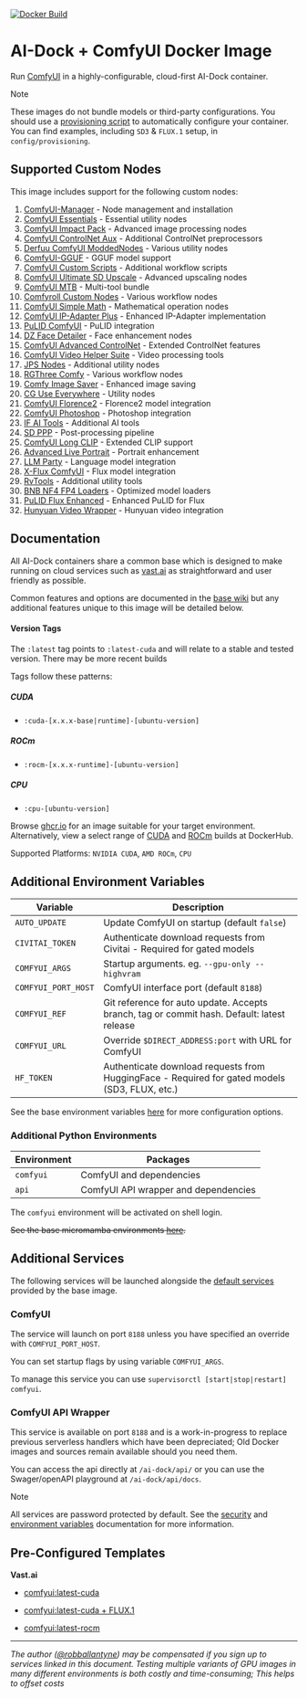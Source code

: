 [![Docker Build](https://github.com/ai-dock/comfyui/actions/workflows/docker-build.yml/badge.svg)](https://github.com/ai-dock/comfyui/actions/workflows/docker-build.yml)

# AI-Dock + ComfyUI Docker Image

Run [ComfyUI](https://github.com/comfyanonymous/ComfyUI) in a highly-configurable, cloud-first AI-Dock container.

>[!NOTE]
>These images do not bundle models or third-party configurations. You should use a [provisioning script](https://github.com/ai-dock/base-image/wiki/4.0-Running-the-Image#provisioning-script) to automatically configure your container. You can find examples, including `SD3` & `FLUX.1` setup, in `config/provisioning`.

## Supported Custom Nodes

This image includes support for the following custom nodes:

1. [ComfyUI-Manager](https://github.com/ltdrdata/ComfyUI-Manager) - Node management and installation
2. [ComfyUI Essentials](https://github.com/cubiq/ComfyUI_essentials) - Essential utility nodes
3. [ComfyUI Impact Pack](https://github.com/ltdrdata/ComfyUI-Impact-Pack) - Advanced image processing nodes
4. [ComfyUI ControlNet Aux](https://github.com/Fannovel16/comfyui_controlnet_aux) - Additional ControlNet preprocessors
5. [Derfuu ComfyUI ModdedNodes](https://github.com/Derfuu/Derfuu_ComfyUI_ModdedNodes) - Various utility nodes
6. [ComfyUI-GGUF](https://github.com/city96/ComfyUI-GGUF) - GGUF model support
7. [ComfyUI Custom Scripts](https://github.com/pythongosssss/ComfyUI-Custom-Scripts) - Additional workflow scripts
8. [ComfyUI Ultimate SD Upscale](https://github.com/ssitu/ComfyUI_UltimateSDUpscale) - Advanced upscaling nodes
9. [ComfyUI MTB](https://github.com/melMass/comfy_mtb) - Multi-tool bundle
10. [Comfyroll Custom Nodes](https://github.com/Suzie1/ComfyUI_Comfyroll_CustomNodes) - Various workflow nodes
11. [ComfyUI Simple Math](https://github.com/cubiq/ComfyUI_SimpleMath) - Mathematical operation nodes
12. [ComfyUI IP-Adapter Plus](https://github.com/cubiq/ComfyUI_IPAdapter_plus) - Enhanced IP-Adapter implementation
13. [PuLID ComfyUI](https://github.com/cubiq/PuLID_ComfyUI) - PuLID integration
14. [DZ Face Detailer](https://github.com/nicofdga/DZ-FaceDetailer) - Face enhancement nodes
15. [ComfyUI Advanced ControlNet](https://github.com/Kosinkadink/ComfyUI-Advanced-ControlNet) - Extended ControlNet features
16. [ComfyUI Video Helper Suite](https://github.com/Kosinkadink/ComfyUI-VideoHelperSuite) - Video processing tools
17. [JPS Nodes](https://github.com/JPS-GER/ComfyUI_JPS-Nodes) - Additional utility nodes
18. [RGThree Comfy](https://github.com/rgthree/rgthree-comfy) - Various workflow nodes
19. [Comfy Image Saver](https://github.com/giriss/comfy-image-saver) - Enhanced image saving
20. [CG Use Everywhere](https://github.com/chrisgoringe/cg-use-everywhere) - Utility nodes
21. [ComfyUI Florence2](https://github.com/kijai/ComfyUI-Florence2) - Florence2 model integration
22. [ComfyUI Photoshop](https://github.com/NimaNzrii/comfyui-photoshop) - Photoshop integration
23. [IF AI Tools](https://github.com/if-ai/ComfyUI-IF_AI_tools) - Additional AI tools
24. [SD PPP](https://github.com/zombieyang/sd-ppp) - Post-processing pipeline
25. [ComfyUI Long CLIP](https://github.com/SeaArtLab/ComfyUI-Long-CLIP) - Extended CLIP support
26. [Advanced Live Portrait](https://github.com/PowerHouseMan/ComfyUI-AdvancedLivePortrait) - Portrait enhancement
27. [LLM Party](https://github.com/heshengtao/comfyui_LLM_party) - Language model integration
28. [X-Flux ComfyUI](https://github.com/XLabs-AI/x-flux-comfyui) - Flux model integration
29. [RvTools](https://github.com/Rvage0815/ComfyUI-RvTools) - Additional utility tools
30. [BNB NF4 FP4 Loaders](https://github.com/silveroxides/ComfyUI_bnb_nf4_fp4_Loaders) - Optimized model loaders
31. [PuLID Flux Enhanced](https://github.com/sipie800/ComfyUI-PuLID-Flux-Enhanced) - Enhanced PuLID for Flux
32. [Hunyuan Video Wrapper](https://github.com/kijai/ComfyUI-HunyuanVideoWrapper) - Hunyuan video integration

## Documentation

All AI-Dock containers share a common base which is designed to make running on cloud services such as [vast.ai](https://link.ai-dock.org/vast.ai) as straightforward and user friendly as possible.

Common features and options are documented in the [base wiki](https://github.com/ai-dock/base-image/wiki) but any additional features unique to this image will be detailed below.

#### Version Tags

The `:latest` tag points to `:latest-cuda` and will relate to a stable and tested version.  There may be more recent builds

Tags follow these patterns:

##### _CUDA_
- `:cuda-[x.x.x-base|runtime]-[ubuntu-version]`

##### _ROCm_
- `:rocm-[x.x.x-runtime]-[ubuntu-version]`

##### _CPU_
- `:cpu-[ubuntu-version]`


Browse [ghcr.io](https://github.com/ai-dock/comfyui/pkgs/container/comfyui) for an image suitable for your target environment. Alternatively, view a select range of [CUDA](https://hub.docker.com/r/aidockorg/comfyui-cuda) and [ROCm](https://hub.docker.com/r/aidockorg/comfyui-rocm) builds at DockerHub.

Supported Platforms: `NVIDIA CUDA`, `AMD ROCm`, `CPU`

## Additional Environment Variables

| Variable                 | Description |
| ------------------------ | ----------- |
| `AUTO_UPDATE`            | Update ComfyUI on startup (default `false`) |
| `CIVITAI_TOKEN`          | Authenticate download requests from Civitai - Required for gated models |
| `COMFYUI_ARGS`           | Startup arguments. eg. `--gpu-only --highvram` |
| `COMFYUI_PORT_HOST`      | ComfyUI interface port (default `8188`) |
| `COMFYUI_REF`            | Git reference for auto update. Accepts branch, tag or commit hash. Default: latest release |
| `COMFYUI_URL`            | Override `$DIRECT_ADDRESS:port` with URL for ComfyUI |
| `HF_TOKEN`               | Authenticate download requests from HuggingFace - Required for gated models (SD3, FLUX, etc.) |

See the base environment variables [here](https://github.com/ai-dock/base-image/wiki/2.0-Environment-Variables) for more configuration options.

### Additional Python Environments

| Environment    | Packages |
| -------------- | ----------------------------------------- |
| `comfyui`      | ComfyUI and dependencies |
| `api`          | ComfyUI API wrapper and dependencies |


The `comfyui` environment will be activated on shell login.

~~See the base micromamba environments [here](https://github.com/ai-dock/base-image/wiki/1.0-Included-Software#installed-micromamba-environments).~~

## Additional Services

The following services will be launched alongside the [default services](https://github.com/ai-dock/base-image/wiki/1.0-Included-Software) provided by the base image.

### ComfyUI

The service will launch on port `8188` unless you have specified an override with `COMFYUI_PORT_HOST`.

You can set startup flags by using variable `COMFYUI_ARGS`.

To manage this service you can use `supervisorctl [start|stop|restart] comfyui`.


### ComfyUI API Wrapper

This service is available on port `8188` and is a work-in-progress to replace previous serverless handlers which have been depreciated; Old Docker images and sources remain available should you need them.

You can access the api directly at `/ai-dock/api/` or you can use the Swager/openAPI playground at `/ai-dock/api/docs`.

>[!NOTE]
>All services are password protected by default. See the [security](https://github.com/ai-dock/base-image/wiki#security) and [environment variables](https://github.com/ai-dock/base-image/wiki/2.0-Environment-Variables) documentation for more information.

## Pre-Configured Templates

**Vast.​ai**

- [comfyui:latest-cuda](https://link.ai-dock.org/template-vast-comfyui)

- [comfyui:latest-cuda + FLUX.1](https://link.ai-dock.org/template-vast-comfyui-flux)

- [comfyui:latest-rocm](https://link.ai-dock.org/template-vast-comfyui-rocm)

---

_The author ([@robballantyne](https://github.com/robballantyne)) may be compensated if you sign up to services linked in this document. Testing multiple variants of GPU images in many different environments is both costly and time-consuming; This helps to offset costs_
